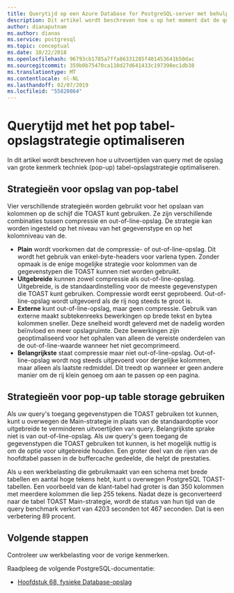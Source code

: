 ```yaml
---
title: Querytijd op een Azure Database for PostgreSQL-server met behulp van de strategie TOAST tabel opslag optimaliseren
description: Dit artikel wordt beschreven hoe u op het moment dat de query met het pop tabel opslagstrategie op een Azure Database for PostgreSQL-server te optimaliseren.
author: dianaputnam
ms.author: dianas
ms.service: postgresql
ms.topic: conceptual
ms.date: 10/22/2018
ms.openlocfilehash: 96793cb1785a7ffa86331285f401453641b50dac
ms.sourcegitcommit: 359b0b75470ca110d27d641433c197398ec1db38
ms.translationtype: MT
ms.contentlocale: nl-NL
ms.lasthandoff: 02/07/2019
ms.locfileid: "55820864"
---
```

# <a name="optimize-query-time-with-the-toast-table-storage-strategy"></a>Querytijd met het pop tabel-opslagstrategie optimaliseren 
In dit artikel wordt beschreven hoe u uitvoertijden van query met de opslag van grote kenmerk techniek (pop-up) tabel-opslagstrategie optimaliseren.

## <a name="toast-table-storage-strategies"></a>Strategieën voor opslag van pop-tabel
Vier verschillende strategieën worden gebruikt voor het opslaan van kolommen op de schijf die TOAST kunt gebruiken. Ze zijn verschillende combinaties tussen compressie en out-of-line-opslag. De strategie kan worden ingesteld op het niveau van het gegevenstype en op het kolomniveau van de.
- **Plain** wordt voorkomen dat de compressie- of out-of-line-opslag. Dit wordt het gebruik van enkel-byte-headers voor varlena typen. Zonder opmaak is de enige mogelijke strategie voor kolommen van de gegevenstypen die TOAST kunnen niet worden gebruikt.
- **Uitgebreide** kunnen zowel compressie als out-of-line-opslag. Uitgebreide, is de standaardinstelling voor de meeste gegevenstypen die TOAST kunt gebruiken. Compressie wordt eerst geprobeerd. Out-of-line-opslag wordt uitgevoerd als de rij nog steeds te groot is.
- **Externe** kunt out-of-line-opslag, maar geen compressie. Gebruik van externe maakt subtekenreeks bewerkingen op brede tekst en bytea kolommen sneller. Deze snelheid wordt geleverd met de nadelig worden beïnvloed en meer opslagruimte. Deze bewerkingen zijn geoptimaliseerd voor het ophalen van alleen de vereiste onderdelen van de out-of-line-waarde wanneer het niet gecomprimeerd.
- **Belangrijkste** staat compressie maar niet out-of-line-opslag. Out-of-line-opslag wordt nog steeds uitgevoerd voor dergelijke kolommen, maar alleen als laatste redmiddel. Dit treedt op wanneer er geen andere manier om de rij klein genoeg om aan te passen op een pagina.

## <a name="use-toast-table-storage-strategies"></a>Strategieën voor pop-up table storage gebruiken
Als uw query's toegang gegevenstypen die TOAST gebruiken tot kunnen, kunt u overwegen de Main-strategie in plaats van de standaardoptie voor uitgebreide te verminderen uitvoertijden van query. Belangrijkste sprake niet is van out-of-line-opslag. Als uw query's geen toegang de gegevenstypen die TOAST gebruiken tot kunnen, is het mogelijk nuttig is om de optie voor uitgebreide houden. Een groter deel van de rijen van de hoofdtabel passen in de buffercache gedeelde, die helpt de prestaties.

Als u een werkbelasting die gebruikmaakt van een schema met brede tabellen en aantal hoge tekens hebt, kunt u overwegen PostgreSQL TOAST-tabellen. Een voorbeeld van de klant-tabel had groter is dan 350 kolommen met meerdere kolommen die liep 255 tekens. Nadat deze is geconverteerd naar de tabel TOAST Main-strategie, wordt de status van hun tijd van de query benchmark verkort van 4203 seconden tot 467 seconden. Dat is een verbetering 89 procent.

## <a name="next-steps"></a>Volgende stappen
Controleer uw werkbelasting voor de vorige kenmerken. 

Raadpleeg de volgende PostgreSQL-documentatie: 
- [Hoofdstuk 68, fysieke Database-opslag](https://www.postgresql.org/docs/current/storage-toast.html) 